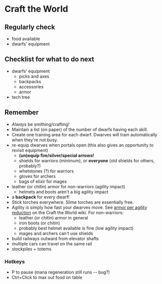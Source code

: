 # Craft the World

## Regularly check

- food available
- dwarfs' equipment

## Checklist for what to do next

- dwarfs' equipment
  - picks and axes
  - backpacks
  - accessories
  - armor
- tech tree

## Remember

- *Always* be smithing/crafting!
- Maintain a list (on paper) of the number of dwarfs having each skill.
- Create one training area for each dwarf. Dwarves will train automatically when they're not busy.
- re-equip dwarves when portals open (this also gives an opportunity to revisit equipment)
  - **(un)equip fire/silver/special arrows!**
  - shields for warriors (minimum), or **everyone** (old shields for others, probably?)
  - whetstones (?) for warriors
  - gloves for archers
  - bags of elixir for mages
- leather (or chitin) armor for non-warriors (agility impact)
  - helmets and boots aren't a big agility impact
- a **backpack** for every dwarf!
- Stick torches everywhere. Slime torches are essentially free.
- Agility is simply how fast your dwarves move. See [armor per agility reduction](https://crafttheworld.gamepedia.com/Armors#Armor_per_agility_reduction) on the Craft the World wiki. For non-warriors:
  - leather (or chitin) armor in general
  - iron boots (or chitin)
  - probably best helmet available is fine (low agility impact)
  - mages and archers can't use shields
- build railways outward from elevator shafts
- multiple cars can travel on the same rail
- stockpiles + totems

### Hotkeys

- P to pause (mana regeneration still runs -- bug?)
- Ctrl+Click to max out food on table

